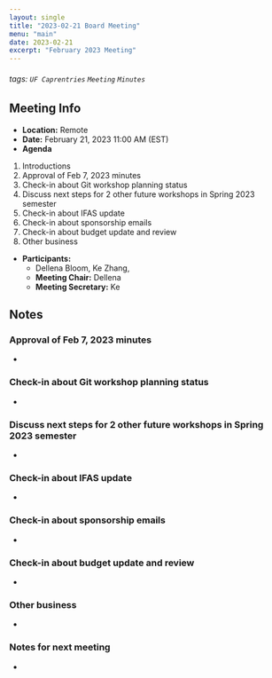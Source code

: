 ```yaml
---
layout: single
title: "2023-02-21 Board Meeting"
menu: "main"
date: 2023-02-21
excerpt: "February 2023 Meeting"
---
```


###### tags: `UF Caprentries` `Meeting` `Minutes`

## Meeting Info

- **Location:** Remote
- **Date:** February 21, 2023 11:00 AM (EST)
- **Agenda**
1. Introductions
2. Approval of Feb 7, 2023 minutes
3. Check-in about Git workshop planning status
4. Discuss next steps for 2 other future workshops in Spring 2023 semester
5. Check-in about IFAS update
6. Check-in about sponsorship emails
7. Check-in about budget update and review
8. Other business

- **Participants:**
    - Dellena Bloom, Ke Zhang, 
    - **Meeting Chair:** Dellena
    - **Meeting Secretary:** Ke

## Notes
<!-- Other important details discussed during the meeting can be entered here. -->


### Approval of Feb 7, 2023 minutes

* 

### Check-in about Git workshop planning status

* 

### Discuss next steps for 2 other future workshops in Spring 2023 semester

*

### Check-in about IFAS update

* 

### Check-in about sponsorship emails

* 

### Check-in about budget update and review

* 

### Other business

* 

### Notes for next meeting

* 
